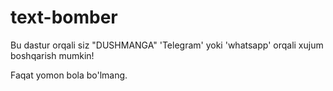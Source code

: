 # text-bomber
Bu dastur orqali siz "DUSHMANGA" 'Telegram' yoki 'whatsapp' orqali xujum boshqarish mumkin!

Faqat yomon bola bo'lmang.
